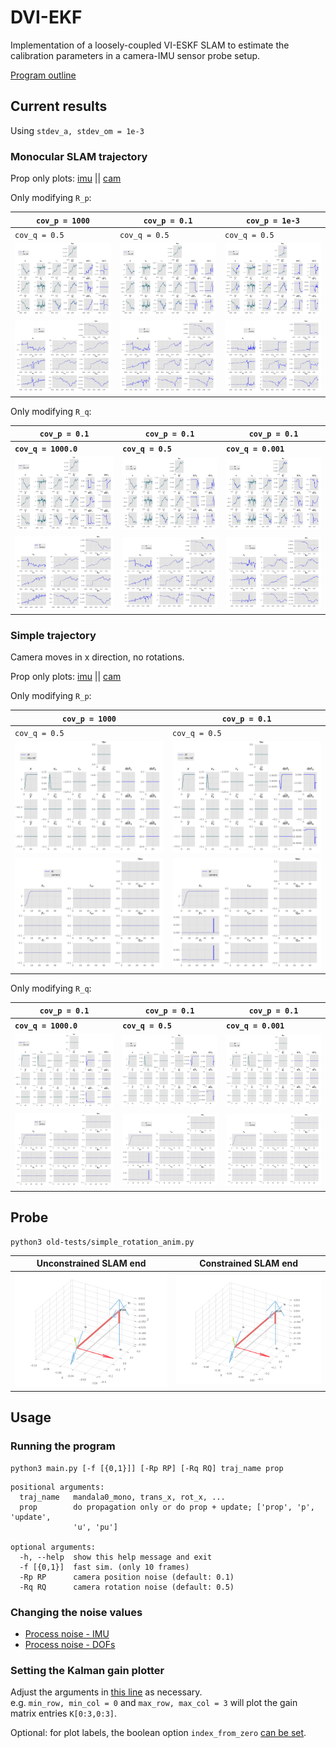 # DVI-EKF
Implementation of a loosely-coupled VI-ESKF SLAM to estimate
the calibration parameters in a camera-IMU sensor probe setup.

[Program outline](https://www.evernote.com/l/AeQSiL2U6txCWbgNAi1G9mUtWune-gjHNlU/)

## Current results
Using `stdev_a, stdev_om = 1e-3`  

### Monocular SLAM trajectory
Prop only plots: [imu](img/kf_mandala0_mono_prop_imu.png) ||
                 [cam](img/kf_mandala0_mono_prop_cam.png)

Only modifying `R_p`:  

**`cov_p = 1000`** | **`cov_p = 0.1`**  | **`cov_p = 1e-3`**
---   | ---   | --- |
`cov_q = 0.5` | `cov_q = 0.5` | `cov_q = 0.5`
![](img/kf_mandala0_mono_upd_Rp1000.0_Rq0.5_imu.png) | ![](img/kf_mandala0_mono_upd_Rp0.1_Rq0.5_imu.png) | ![](img/kf_mandala0_mono_upd_Rp0.001_Rq0.5_imu.png)
![](img/kf_mandala0_mono_upd_Rp1000.0_Rq0.5_cam.png) | ![](img/kf_mandala0_mono_upd_Rp0.1_Rq0.5_cam.png) | ![](img/kf_mandala0_mono_upd_Rp0.001_Rq0.5_cam.png)

Only modifying `R_q`:  

`cov_p = 0.1` | `cov_p = 0.1`  | `cov_p = 0.1`
---   | ---   | --- |
**`cov_q = 1000.0`** | **`cov_q = 0.5`** | **`cov_q = 0.001`**
![](img/kf_mandala0_mono_upd_Rp0.1_Rq1000.0_imu.png) | ![](img/kf_mandala0_mono_upd_Rp0.1_Rq0.5_imu.png) | ![](img/kf_mandala0_mono_upd_Rp0.1_Rq0.001_imu.png)
![](img/kf_mandala0_mono_upd_Rp0.1_Rq1000.0_cam.png) | ![](img/kf_mandala0_mono_upd_Rp0.1_Rq0.5_cam.png) | ![](img/kf_mandala0_mono_upd_Rp0.1_Rq0.001_cam.png)

### Simple trajectory
Camera moves in x direction, no rotations.

Prop only plots: [imu](img/kf_mandala0_trans_x_prop_imu.png) ||
                 [cam](img/kf_mandala0_trans_x_prop_cam.png)

Only modifying `R_p`:  

**`cov_p = 1000`** | **`cov_p = 0.1`**
---   | ---   
`cov_q = 0.5` | `cov_q = 0.5` 
![](img/kf_trans_x_upd_Rp1000.0_Rq0.5_imu.png) | ![](img/kf_trans_x_upd_Rp0.1_Rq0.5_imu.png)
![](img/kf_trans_x_upd_Rp1000.0_Rq0.5_cam.png) | ![](img/kf_trans_x_upd_Rp0.1_Rq0.5_cam.png)

Only modifying `R_q`:  

`cov_p = 0.1` | `cov_p = 0.1`  | `cov_p = 0.1`
---   | ---   | --- |
**`cov_q = 1000.0`** | **`cov_q = 0.5`** | **`cov_q = 0.001`**
![](img/kf_trans_x_upd_Rp0.1_Rq1000.0_imu.png) | ![](img/kf_trans_x_upd_Rp0.1_Rq0.5_imu.png) | ![](img/kf_trans_x_upd_Rp0.1_Rq0.001_imu.png)
![](img/kf_trans_x_upd_Rp0.1_Rq1000.0_cam.png) | ![](img/kf_trans_x_upd_Rp0.1_Rq0.5_cam.png) | ![](img/kf_trans_x_upd_Rp0.1_Rq0.001_cam.png)

## Probe
```
python3 old-tests/simple_rotation_anim.py
```
Unconstrained SLAM end | Constrained SLAM end
--- | ---
![](img/probe_uncon.gif) | ![](img/probe_con.gif)

## Usage
### Running the program
```
python3 main.py [-f [{0,1}]] [-Rp RP] [-Rq RQ] traj_name prop
```

```
positional arguments:
  traj_name   mandala0_mono, trans_x, rot_x, ...
  prop        do propagation only or do prop + update; ['prop', 'p', 'update',
              'u', 'pu']

optional arguments:
  -h, --help  show this help message and exit
  -f [{0,1}]  fast sim. (only 10 frames)
  -Rp RP      camera position noise (default: 0.1)
  -Rq RQ      camera rotation noise (default: 0.5)
```

### Changing the noise values
* [Process noise - IMU](https://github.com/feudalism/dvi-ekf/blob/95afc6e5996ef68fc3ec3b39d4f063dd8248ce6e/generate_data.py#L35)
* [Process noise - DOFs](https://github.com/feudalism/dvi-ekf/blob/95afc6e5996ef68fc3ec3b39d4f063dd8248ce6e/Filter/Filter.py#L207)

### Setting the Kalman gain plotter
Adjust the arguments in [this line](https://github.com/feudalism/dvi-ekf/blob/95afc6e5996ef68fc3ec3b39d4f063dd8248ce6e/main.py#L40)
as necessary.  
e.g. `min_row, min_col = 0` and `max_row, max_col = 3` will plot the gain matrix entries `K[0:3,0:3]`.

Optional: for plot labels, the boolean option `index_from_zero` [can be set](https://github.com/feudalism/dvi-ekf/blob/95afc6e5996ef68fc3ec3b39d4f063dd8248ce6e/main.py#L85).


